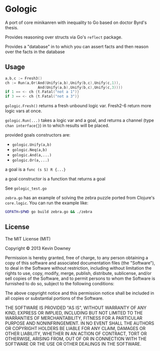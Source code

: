 # Gologic

A port of core minikanren with inequality to Go based on doctor Byrd's
thesis.

Provides reasoning over structs via Go's `reflect` package.

Provides a "database" in to which you can assert facts and then reason
over the facts in the database

## Usage

```go
a,b,c := Fresh3()
ch := Run(a,Or(And(Unify(a,b),Unify(b,c),Unify(c,1)),
               And(Unify(a,b),Unify(b,c),Unify(c,3))))
if 1 == <- ch {t.Fatal("not a 1")}
if 3 == <- ch {t.Fatal("not a 3")}
```

`gologic.Fresh()` returns a fresh unbound logic var. Fresh2-6 return
more logic vars at once.

`gologic.Run(...)` takes a logic var and a goal, and returns a channel
(type `chan interface{}`) in to which results will be placed.

provided goals constructors are:
  * `gologic.Unify(a,b)`
  * `gologic.Neq(a,b)`
  * `gologic.And(a,...)`
  * `gologic.Or(a,...)`

a goal is a `func (s S) R {...}`

a goal constructor is a function that returns a goal

See `gologic_test.go`

`zebra.go` has an example of solving the zebra puzzle ported from
Clojure's `core.logic`. You can run the example like:

```sh
GOPATH=$PWD go build zebra.go && ./zebra
```

## License

The MIT License (MIT)

Copyright © 2013 Kevin Downey

Permission is hereby granted, free of charge, to any person obtaining a copy
of this software and associated documentation files (the "Software"), to deal
in the Software without restriction, including without limitation the rights
to use, copy, modify, merge, publish, distribute, sublicense, and/or sell
copies of the Software, and to permit persons to whom the Software is
furnished to do so, subject to the following conditions:

The above copyright notice and this permission notice shall be included in
all copies or substantial portions of the Software.

THE SOFTWARE IS PROVIDED "AS IS", WITHOUT WARRANTY OF ANY KIND, EXPRESS OR
IMPLIED, INCLUDING BUT NOT LIMITED TO THE WARRANTIES OF MERCHANTABILITY,
FITNESS FOR A PARTICULAR PURPOSE AND NONINFRINGEMENT. IN NO EVENT SHALL THE
AUTHORS OR COPYRIGHT HOLDERS BE LIABLE FOR ANY CLAIM, DAMAGES OR OTHER
LIABILITY, WHETHER IN AN ACTION OF CONTRACT, TORT OR OTHERWISE, ARISING FROM,
OUT OF OR IN CONNECTION WITH THE SOFTWARE OR THE USE OR OTHER DEALINGS IN
THE SOFTWARE.

